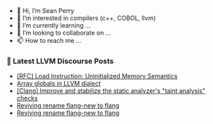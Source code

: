 - 👋 Hi, I’m Sean Perry
- 👀 I’m interested in compilers (c++, COBOL, llvm)
- 🌱 I’m currently learning ...
- 💞️ I’m looking to collaborate on ...
- 📫 How to reach me ...

<!---
s66perry/s66perry is a ✨ special ✨ repository because its `README.md` (this file) appears on your GitHub profile.
You can click the Preview link to take a look at your changes.
--->
### 📕 Latest LLVM Discourse Posts

<!-- DISCOURSE-LLVM:START -->
- [[RFC] Load Instruction: Uninitialized Memory Semantics](https://discourse.llvm.org/t/rfc-load-instruction-uninitialized-memory-semantics/67481?page=2#post_38)
- [Array globals in LLVM dialect](https://discourse.llvm.org/t/array-globals-in-llvm-dialect/68229#post_3)
- [[Clang] Improve and stabilize the static analyzer&#39;s &quot;taint analysis&quot; checks](https://discourse.llvm.org/t/clang-improve-and-stabilize-the-static-analyzers-taint-analysis-checks/68235#post_1)
- [Reviving rename flang-new to flang](https://discourse.llvm.org/t/reviving-rename-flang-new-to-flang/68130#post_16)
- [Reviving rename flang-new to flang](https://discourse.llvm.org/t/reviving-rename-flang-new-to-flang/68130#post_15)
<!-- DISCOURSE-LLVM:END -->
